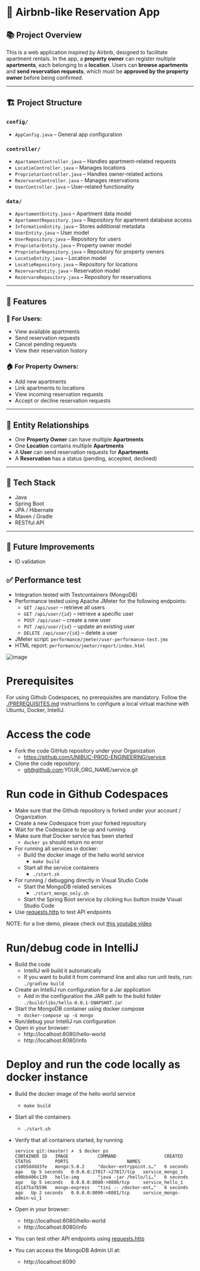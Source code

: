 # 🏡 Airbnb-like Reservation App

## 📚 Project Overview

This is a web application inspired by Airbnb, designed to facilitate apartment rentals. In the app, a **property owner** can register multiple **apartments**, each belonging to a **location**. Users can **browse apartments** and **send reservation requests**, which must be **approved by the property owner** before being confirmed.

---

## 🏗️ Project Structure

### `config/`
- `AppConfig.java` – General app configuration

### `controller/`
- `ApartamentController.java` – Handles apartment-related requests
- `LocatieController.java` – Manages locations
- `ProprietarController.java` – Handles owner-related actions
- `RezervareController.java` – Manages reservations
- `UserController.java` – User-related functionality

### `data/`
- `ApartamentEntity.java` – Apartment data model
- `ApartamentRepository.java` – Repository for apartment database access
- `InformationEntity.java` – Stores additional metadata
- `UserEntity.java` – User model
- `UserRepository.java` – Repository for users
- `ProprietarEntity.java` – Property owner model
- `ProprietarRepository.java` – Repository for property owners
- `LocatieEntity.java` – Location model
- `LocatieRepository.java` – Repository for locations
- `RezervareEntity.java` – Reservation model
- `RezervareRepository.java` – Repository for reservations

---

## 🔄 Features

### 👤 For Users:
- View available apartments
- Send reservation requests
- Cancel pending requests
- View their reservation history

### 🏠 For Property Owners:
- Add new apartments
- Link apartments to locations
- View incoming reservation requests
- Accept or decline reservation requests

---

## 🧩 Entity Relationships

- One **Property Owner** can have multiple **Apartments**
- One **Location** contains multiple **Apartments**
- A **User** can send reservation requests for **Apartments**
- A **Reservation** has a status (pending, accepted, declined)

---

## 🚀 Tech Stack

- Java
- Spring Boot
- JPA / Hibernate
- Maven / Gradle
- RESTful API

---

## 📌 Future Improvements

- ID validation



## ✅ Performance test

- Integration tested with Testcontainers (MongoDB)
- Performance tested using Apache JMeter for the following endpoints:
  - `GET /api/user` – retrieve all users
  - `GET /api/user/{id}` – retrieve a specific user
  - `POST /api/user` – create a new user
  - `PUT /api/user/{id}` – update an existing user
  - `DELETE /api/user/{id}` – delete a user
- JMeter script: `performance/jmeter/user-performance-test.jmx`
- HTML report: `performance/jmeter/report/index.html`


![image](https://github.com/user-attachments/assets/835ab724-a521-4a96-9670-409963242168)






# Prerequisites

For using Github Codespaces, no prerequisites are mandatory.
Follow the [./PREREQUISITES.md](./PREREQUISITES.md) instructions to configure a local virtual machine with Ubuntu, Docker, IntelliJ.

# Access the code

* Fork the code GitHub repository under your Organization
  * https://github.com/UNIBUC-PROD-ENGINEERING/service
* Clone the code repository:
  * git@github.com:YOUR_ORG_NAME/service.git

# Run code in Github Codespaces

* Make sure that the Github repository is forked under your account / Organization
* Create a new Codespace from your forked repository
* Wait for the Codespace to be up and running
* Make sure that Docker service has been started
    * ```docker ps``` should return no error
* For running all services in docker:
    * Build the docker image of the hello world service
        * ```make build```
    * Start all the service containers
        * ```./start.sh```
* For running / debugging directly in Visual Studio Code
    * Start the MongoDB related services
        * ```./start_mongo_only.sh```
    * Start the Spring Boot service by clicking `Run` button inside Visual Studio Code
* Use [requests.http](requests.http) to test API endpoints

NOTE: for a live demo, please check out [this youtube video](https://youtu.be/-9ePlxz03kg)

# Run/debug code in IntelliJ
* Build the code
    * IntelliJ will build it automatically
    * If you want to build it from command line and also run unit tests, run: ```./gradlew build```
* Create an IntelliJ run configuration for a Jar application
    * Add in the configuration the JAR path to the build folder `./build/libs/hello-0.0.1-SNAPSHOT.jar`
* Start the MongoDB container using docker compose
    * ```docker-compose up -d mongo```
* Run/debug your IntelliJ run configuration
* Open in your browser:
    * http://localhost:8080/hello-world
    * http://localhost:8080/info

# Deploy and run the code locally as docker instance

* Build the docker image of the hello world service
    * ```make build```
* Start all the containers
    * ```./start.sh```

* Verify that all containers started, by running
  ```
  service git:(master) ✗  $ docker ps
  CONTAINER ID   IMAGE           COMMAND                  CREATED         STATUS         PORTS                      NAMES
  c1d05dddd3fe   mongo:5.0.2     "docker-entrypoint.s…"   6 seconds ago   Up 5 seconds   0.0.0.0:27017->27017/tcp   service_mongo_1
  e90bb406c139   hello-img       "java -jar /hello/li…"   6 seconds ago   Up 5 seconds   0.0.0.0:8080->8080/tcp     service_hello_1
  411475a7b596   mongo-express   "tini -- /docker-ent…"   6 seconds ago   Up 2 seconds   0.0.0.0:8090->8081/tcp     service_mongo-admin-ui_1
  ```
* Open in your browser:
    * http://localhost:8080/hello-world
    * http://localhost:8080/info
* You can test other API endpoints using [requests.http](requests.http)
* You can access the MongoDB Admin UI at:
  * http://localhost:8090 
